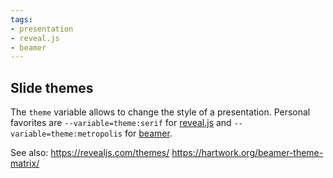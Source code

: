 ```yaml
---
tags:
- presentation
- reveal.js
- beamer
---
```


## Slide themes

The `theme` variable allows to change the style of a presentation.
Personal favorites are `--variable=theme:serif` for [reveal.js][] and
`--variable=theme:metropolis` for [beamer][].

See also: https://revealjs.com/themes/
https://hartwork.org/beamer-theme-matrix/

[reveal.js]: https://revealjs.com/
[beamer]: https://ctan.org/pkg/beamer
